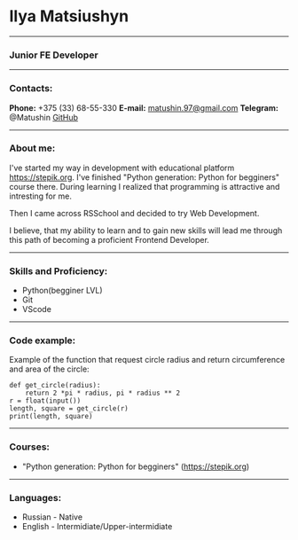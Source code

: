 # **Ilya Matsiushyn**
***
### **Junior FE Developer**
***
### **Contacts:**
**Phone:** +375 (33) 68-55-330
**E-mail:** matushin.97@gmail.com
**Telegram:** @Matushin
[GitHub](https://github.com/Matushini97)
***
### **About me:**
I've started my way in development with educational platform https://stepik.org. I've finished "Python generation: Python for begginers" course there. During learning I realized that programming is attractive and intresting for me.

Then I came across RSSchool and decided to try Web Development.

I believe, that my ability to learn and to gain new skills will lead me through this path of becoming a proficient Frontend Developer.
***
### **Skills and Proficiency:**
* Python(begginer LVL)
* Git
* VScode
***
### **Code example:**
Example of the function that request circle radius and return circumference and area of the circle:
```from math import pi
def get_circle(radius):
    return 2 *pi * radius, pi * radius ** 2
r = float(input())
length, square = get_circle(r)
print(length, square)
```
***
### **Courses:**
* "Python generation: Python for begginers" (https://stepik.org)
***
### **Languages:**
* Russian - Native
* English - Intermidiate/Upper-intermidiate